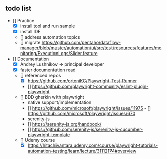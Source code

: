 ## todo list

 - [] Practice
   - [x] install tool and run sample
   - [x] install IDE
   - [] address automation topics
    - [] migrate https://github.com/pentaho/dataflow-manager/blob/master/automation/ui/src/test/resources/features/monitoring/ExecutionLogs/Slider.feature
 - [] Documentation  
   - [x] Andrey Lushnikov -> principal developer
   - [x] faster documentation read
   - [] referenced repos
      - [x] https://github.com/ortoniKC/Playwright-Test-Runner
      - [] https://github.com/playwright-community/eslint-plugin-playwright
   - [] BDD gherkin with playwright
      - native support/implementation  
      - [] https://github.com/microsoft/playwright/issues/11975
        - [] https://github.com/microsoft/playwright/issues/670
      - serenity-js
      - [] https://serenity-js.org/handbook/
      - [] https://github.com/serenity-js/serenity-js-cucumber-playwright-template
   - [] Udemy course
      - [x] https://hitachivantara.udemy.com/course/playwright-tutorials-automation-testing/learn/lecture/31112174#overview
